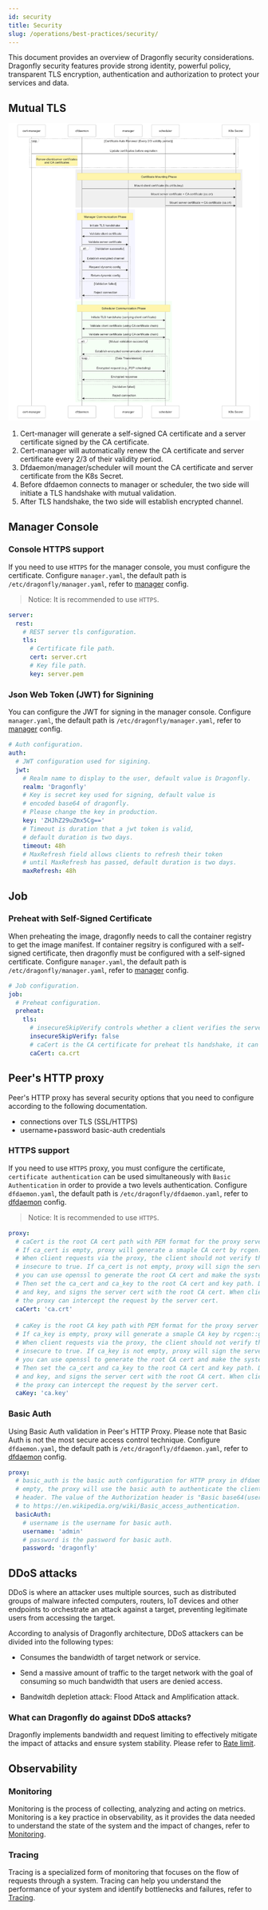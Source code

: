 ```yaml
---
id: security
title: Security
slug: /operations/best-practices/security/
---
```


This document provides an overview of Dragonfly security considerations.
Dragonfly security features provide strong identity, powerful policy,
transparent TLS encryption, authentication and
authorization to protect your services and data.

## Mutual TLS

![mTLS_process](../../resource/operations/security/mtls.png)

1. Cert-manager will generate a self-signed CA certificate and a server certificate signed by the CA certificate.
2. Cert-manager will automatically renew the CA certificate and server certificate every 2/3 of their validity period.
3. Dfdaemon/manager/scheduler will mount the CA certificate and server certificate from the K8s Secret.
4. Before dfdaemon connects to manager or scheduler, the two side will initiate a TLS handshake with mutual validation.
5. After TLS handshake, the two side will establish encrypted channel.

## Manager Console

### Console HTTPS support

If you need to use `HTTPS` for the manager console, you must configure the certificate.
Configure `manager.yaml`, the default path is `/etc/dragonfly/manager.yaml`,
refer to [manager](../../reference/configuration/manager.md) config.

> Notice: It is recommended to use `HTTPS`.

<!-- markdownlint-disable -->

```yaml
server:
  rest:
    # REST server tls configuration.
    tls:
      # Certificate file path.
      cert: server.crt
      # Key file path.
      key: server.pem
```

<!-- markdownlint-restore -->

### Json Web Token (JWT) for Signining

You can configure the JWT for signing in the manager console. Configure `manager.yaml`,
the default path is `/etc/dragonfly/manager.yaml`, refer to
[manager](../../reference/configuration/manager.md) config.

<!-- markdownlint-disable -->

```yaml
# Auth configuration.
auth:
  # JWT configuration used for sigining.
  jwt:
    # Realm name to display to the user, default value is Dragonfly.
    realm: 'Dragonfly'
    # Key is secret key used for signing, default value is
    # encoded base64 of dragonfly.
    # Please change the key in production.
    key: 'ZHJhZ29uZmx5Cg=='
    # Timeout is duration that a jwt token is valid,
    # default duration is two days.
    timeout: 48h
    # MaxRefresh field allows clients to refresh their token
    # until MaxRefresh has passed, default duration is two days.
    maxRefresh: 48h
```

<!-- markdownlint-restore -->

## Job

### Preheat with Self-Signed Certificate

When preheating the image, dragonfly needs to call the container registry to get the image manifest.
If container regsitry is configured with a self-signed certificate, then dragonfly must be configured
with a self-signed certificate. Configure `manager.yaml`,
the default path is `/etc/dragonfly/manager.yaml`, refer to
[manager](../../reference/configuration/manager.md) config.

```yaml
# Job configuration.
job:
  # Preheat configuration.
  preheat:
    tls:
      # insecureSkipVerify controls whether a client verifies the server's certificate chain and hostname.
      insecureSkipVerify: false
      # caCert is the CA certificate for preheat tls handshake, it can be path or PEM format string.
      caCert: ca.crt
```

## Peer's HTTP proxy

Peer's HTTP proxy has several security options that you need to configure according to the following documentation.

- connections over TLS (SSL/HTTPS)
- username+password basic-auth credentials

### HTTPS support

If you need to use `HTTPS` proxy, you must configure the certificate,
`certificate authentication` can be used simultaneously with `Basic Authentication`
in order to provide a two levels authentication.
Configure `dfdaemon.yaml`, the default path is `/etc/dragonfly/dfdaemon.yaml`,
refer to [dfdaemon](../../reference/configuration/client/dfdaemon.md) config.

> Notice: It is recommended to use `HTTPS`.

<!-- markdownlint-disable -->

```yaml
proxy:
  # caCert is the root CA cert path with PEM format for the proxy server to generate the server cert.
  # If ca_cert is empty, proxy will generate a smaple CA cert by rcgen::generate_simple_self_signed.
  # When client requests via the proxy, the client should not verify the server cert and set
  # insecure to true. If ca_cert is not empty, proxy will sign the server cert with the CA cert. If openssl is installed,
  # you can use openssl to generate the root CA cert and make the system trust the root CA cert.
  # Then set the ca_cert and ca_key to the root CA cert and key path. Dfdaemon generates the server cert
  # and key, and signs the server cert with the root CA cert. When client requests via the proxy,
  # the proxy can intercept the request by the server cert.
  caCert: 'ca.crt'

  # caKey is the root CA key path with PEM format for the proxy server to generate the server cert.
  # If ca_key is empty, proxy will generate a smaple CA key by rcgen::generate_simple_self_signed.
  # When client requests via the proxy, the client should not verify the server cert and set
  # insecure to true. If ca_key is not empty, proxy will sign the server cert with the CA cert. If openssl is installed,
  # you can use openssl to generate the root CA cert and make the system trust the root CA cert.
  # Then set the ca_cert and ca_key to the root CA cert and key path. Dfdaemon generates the server cert
  # and key, and signs the server cert with the root CA cert. When client requests via the proxy,
  # the proxy can intercept the request by the server cert.
  caKey: 'ca.key'
```

<!-- markdownlint-restore -->

### Basic Auth

Using Basic Auth validation in Peer's HTTP Proxy.
Please note that Basic Auth is not the most secure access control technique.
Configure `dfdaemon.yaml`, the default path is `/etc/dragonfly/dfdaemon.yaml`,
refer to [dfdaemon](../../reference/configuration/client/dfdaemon.md) config.

<!-- markdownlint-disable -->

```yaml
proxy:
  # basic_auth is the basic auth configuration for HTTP proxy in dfdaemon. If basic_auth is not
  # empty, the proxy will use the basic auth to authenticate the client by Authorization
  # header. The value of the Authorization header is "Basic base64(username:password)", refer
  # to https://en.wikipedia.org/wiki/Basic_access_authentication.
  basicAuth:
    # username is the username for basic auth.
    username: 'admin'
    # password is the password for basic auth.
    password: 'dragonfly'
```

<!-- markdownlint-restore -->

## DDoS attacks

DDoS is where an attacker uses multiple sources,
such as distributed groups of malware infected computers, routers,
IoT devices and other endpoints to orchestrate an attack against a target,
preventing legitimate users from accessing the target.

According to analysis of Dragonfly architecture, DDoS attackers can be divided into the following types:

- Consumes the bandwidth of target network or service.

- Send a massive amount of traffic to the target network with the
  goal of consuming so much bandwidth that users are denied access.

- Bandwitdh depletion attack: Flood Attack and Amplification attack.

### What can Dragonfly do against DDoS attacks?

Dragonfly implements bandwidth and request limiting to effectively mitigate
the impact of attacks and ensure system stability.
Please refer to [Rate limit](../../advanced-guides/rate-limit.md).

## Observability

### Monitoring

Monitoring is the process of collecting, analyzing and acting on metrics.
Monitoring is a key practice in observability, as it provides the data needed to understand
the state of the system and the impact of changes, refer to [Monitoring](../../operations/best-practices/observability/monitoring.md).

### Tracing

Tracing is a specialized form of monitoring that focuses on the flow of requests through a system.
Tracing can help you understand the performance of your system and identify bottlenecks and failures,
refer to [Tracing](../../operations/best-practices/observability/tracing.md).
